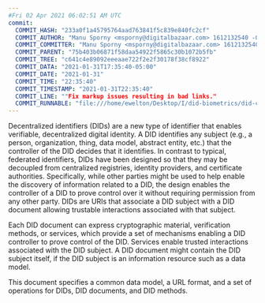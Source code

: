 ```yaml
---
#Fri 02 Apr 2021 06:02:51 AM UTC
commit:
  COMMIT_HASH: "233a0f1a45795764aad763841f5c839e840fc2cf"
  COMMIT_AUTHOR: "Manu Sporny <msporny@digitalbazaar.com> 1612132540 -0500"
  COMMIT_COMMITTER: "Manu Sporny <msporny@digitalbazaar.com> 1612132540 -0500"
  COMMIT_PARENT: "75b403b06871f58daa54922f5865c30b1072b5fb"
  COMMIT_TREE: "c641c4e89092eeeaae722f2e2f30178f38cf8922"
  COMMIT_DATA: "2021-01-31T17:35:40-05:00"
  COMMIT_DATE: "2021-01-31"
  COMMIT_TIME: "22:35:40"
  COMMIT_TIMESTAMP: "2021-01-31T22:35:40"
  COMMIT_LINE: ""Fix markup issues resulting in bad links."
  COMMIT_RUNNABLE: "file:///home/ewelton/Desktop/I/did-biometrics/did-core-dataset/analysis/gitinfo/233a0f1a45795764aad763841f5c839e840fc2cf/snapshot/index.html"
---
```


<section id="abstract">
<p>
<a>Decentralized identifiers</a> (DIDs) are a new type of identifier that
enables verifiable, decentralized digital identity. A <a>DID</a> identifies any
subject (e.g., a person, organization, thing, data model, abstract entity, etc.)
that the controller of the <a>DID</a> decides that it identifies. In contrast to
typical, federated identifiers, DIDs have been designed so that they may be
decoupled from centralized registries, identity providers, and certificate
authorities. Specifically, while other parties might be used to help enable the
discovery of information related to a <a>DID</a>, the design enables the
controller of a <a>DID</a> to prove control over it without requiring permission
from any other party. <a>DIDs</a> are URIs that associate a <a>DID subject</a>
with a <a>DID document</a> allowing trustable interactions associated with that
subject.
    </p>
<p>
Each <a>DID document</a> can express cryptographic material, verification
methods, or <a>services</a>, which provide a set of mechanisms enabling
a <a>DID controller</a> to prove control of the <a>DID</a>. <a>Services</a>
enable trusted interactions associated with the <a>DID
subject</a>. A <a>DID document</a> might contain the <a>DID subject</a> itself,
if the <a>DID subject</a> is an information resource such as a data model.
    </p>
<p>
This document specifies a common data model, a URL format, and a set of
operations for <a>DIDs</a>, <a>DID documents</a>, and <a>DID methods</a>.
    </p>
</section>
